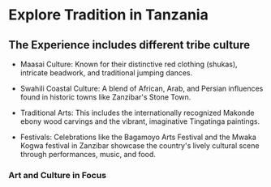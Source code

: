 # Explore Tradition in Tanzania

## The Experience includes different tribe culture

- Maasai Culture: Known for their distinctive red clothing (shukas), intricate beadwork, and traditional jumping dances.

- Swahili Coastal Culture: A blend of African, Arab, and Persian influences found in historic towns like Zanzibar's Stone Town.

- Traditional Arts: This includes the internationally recognized Makonde ebony wood carvings and the vibrant, imaginative Tingatinga paintings.

- Festivals: Celebrations like the Bagamoyo Arts Festival and the Mwaka Kogwa festival in Zanzibar showcase the country's lively cultural scene through performances, music, and food.

###  Art and Culture in Focus


